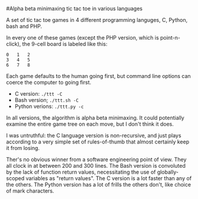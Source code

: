#Alpha beta minimaxing tic tac toe in various languages

A set of tic tac toe games in 4 different programming languges, C, Python, bash and PHP.

In every one of these games (except the PHP version, which is point-n-click),
the 9-cell board is labeled like this:

    0   1   2
    3   4   5
    6   7   8

Each game defaults to the human going first, but command line options can
coerce the computer to going first.

* C version: `./ttt -C`
* Bash version; `./ttt.sh -C`
* Python verions: `./ttt.py -c`

In all versions, the algorithm is alpha beta minimaxing. It could potentially
examine the entire game tree on each move, but I don't think it does.

I was untruthful: the C language version is non-recursive, and just plays according
to a very simple set of rules-of-thumb that almost certainly keep it from losing.

Ther's no obvious winner from a software engineering point of view. They all clock
in at between 200 and 300 lines. The Bash version is convoluted by the lack of function
return values, necessitating the use of globally-scoped variables as "return values".
The C version is a lot faster than any of the others. The Python version has a lot
of frills the others don't, like choice of mark characters.
